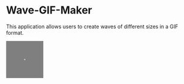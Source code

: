 # Wave-GIF-Maker
This application allows users to create waves of different sizes in a GIF format.

![WaveGif](./wave.gif)
